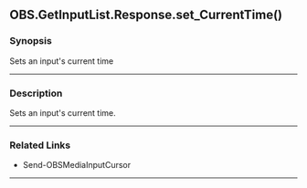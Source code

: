 OBS.GetInputList.Response.set_CurrentTime()
-------------------------------------------

### Synopsis
Sets an input's current time

---

### Description

Sets an input's current time.

---

### Related Links
* Send-OBSMediaInputCursor

---

